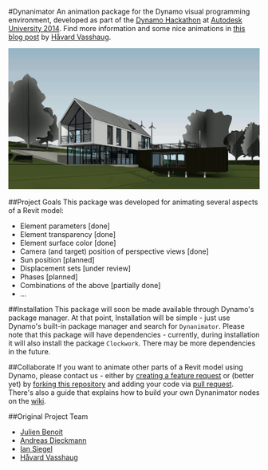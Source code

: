 #Dynanimator
An animation package for the Dynamo visual programming environment, developed as part of the [Dynamo Hackathon](https://www.hackerleague.org/hackathons/autodesk-university-2014-dynamo-hackathon) at [Autodesk University 2014](http://au.autodesk.com). Find more information and some nice animations in [this blog post](http://vasshaug.net/2014/12/18/animate-design-iterations-in-revit-with-dynamo/) by [Håvard Vasshaug](https://github.com/vasshaug).

﻿![Image](samples/rac_basic_sample_project/From%20Yard.gif)

##Project Goals
This package was developed for animating several aspects of a Revit model:
- Element parameters [done]
- Element transparency [done]
- Element surface color [done]
- Camera (and target) position of perspective views [done]
- Sun position [planned]
- Displacement sets [under review]
- Phases [planned]
- Combinations of the above [partially done]
- ...
 
##Installation
This package will soon be made available through Dynamo's package manager. At that point, Installation will be simple - just use Dynamo's built-in package manager and search for ```Dynanimator```.
Please note that this package will have dependencies - currently, during installation it will also install the package ```Clockwork```. There may be more dependencies in the future.

##Collaborate
If you want to animate other parts of a Revit model using Dynamo, please contact us - either by [creating a feature request](https://github.com/andydandy74/Dynanimator/issues) or (better yet) by [forking this repository](https://help.github.com/articles/fork-a-repo/) and adding your code via [pull request](https://help.github.com/articles/using-pull-requests/). There's also a guide that explains how to build your own Dynanimator nodes on the [wiki](https://github.com/BadMonkeysInc/Dynanimator/wiki/How-To-Make-a-New-Dynanimator-Node).

##Original Project Team
- [Julien Benoit](https://github.com/jbenoit44)
- [Andreas Dieckmann](https://github.com/andydandy74)
- [Ian Siegel](https://github.com/IanSiegelKPF)
- [Håvard Vasshaug](https://github.com/vasshaug)
